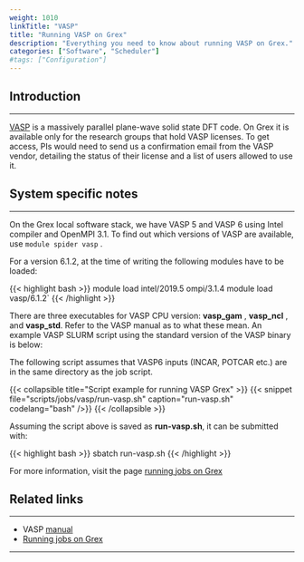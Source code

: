 ```yaml
---
weight: 1010
linkTitle: "VASP"
title: "Running VASP on Grex"
description: "Everything you need to know about running VASP on Grex."
categories: ["Software", "Scheduler"]
#tags: ["Configuration"]
---
```


## Introduction
---

[VASP](https://www.vasp.at/wiki/index.php/The_VASP_Manual) is a massively parallel plane-wave solid state DFT code. On Grex it is available only for the research groups that hold VASP licenses. To get access, PIs would need to send us a confirmation email from the VASP vendor, detailing the status of their license and a list of users allowed to use it. 

## System specific notes
---

On the Grex local software stack, we have VASP 5 and VASP 6 using Intel compiler and OpenMPI 3.1. To find out which versions of VASP are available, use ```module spider vasp``` .

For a version 6.1.2, at the time of writing the following modules have to be loaded:

{{< highlight bash >}}
module load intel/2019.5  ompi/3.1.4
module load vasp/6.1.2`
{{< /highlight >}}

There are three executables for VASP CPU version: __vasp\_gam__ , __vasp\_ncl__ , and  __vasp\_std__. Refer to the VASP manual as to what these mean. An example VASP SLURM script using the standard version of the VASP binary is below:

The following script assumes that VASP6 inputs (INCAR, POTCAR etc.) are in the same directory as the job script.

{{< collapsible title="Script example for running VASP Grex" >}}
{{< snippet
    file="scripts/jobs/vasp/run-vasp.sh"
    caption="run-vasp.sh"
    codelang="bash"
/>}}
{{< /collapsible >}}

Assuming the script above is saved as __run-vasp.sh__, it can be submitted with:

{{< highlight bash >}}
sbatch run-vasp.sh
{{< /highlight >}}

For more information, visit the page [running jobs on Grex](running-jobs)


## Related links
---

* VASP [manual](https://www.vasp.at/wiki/index.php/The_VASP_Manual)
* [Running jobs on Grex](running-jobs)

---

<!-- {{< treeview display="tree" />}} -->

<!-- Changes and update:
* 
*
*
-->
